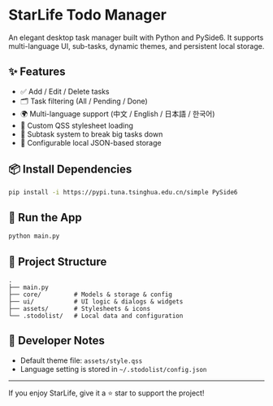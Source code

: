 # StarLife Todo Manager

An elegant desktop task manager built with Python and PySide6. It supports multi-language UI, sub-tasks, dynamic themes, and persistent local storage.

## ✨ Features

- ✅ Add / Edit / Delete tasks
- 🗂 Task filtering (All / Pending / Done)
- 🌍 Multi-language support (中文 / English / 日本語 / 한국어)
- 🎨 Custom QSS stylesheet loading
- 📝 Subtask system to break big tasks down
- 💾 Configurable local JSON-based storage

## 📦 Install Dependencies

```bash
pip install -i https://pypi.tuna.tsinghua.edu.cn/simple PySide6
```

## 🚀 Run the App

```bash
python main.py
```

## 📁 Project Structure

```
.
├── main.py
├── core/         # Models & storage & config
├── ui/           # UI logic & dialogs & widgets
├── assets/       # Stylesheets & icons
└── .stodolist/   # Local data and configuration
```

## 🔧 Developer Notes

- Default theme file: `assets/style.qss`
- Language setting is stored in `~/.stodolist/config.json`

---

If you enjoy StarLife, give it a ⭐ star to support the project!
